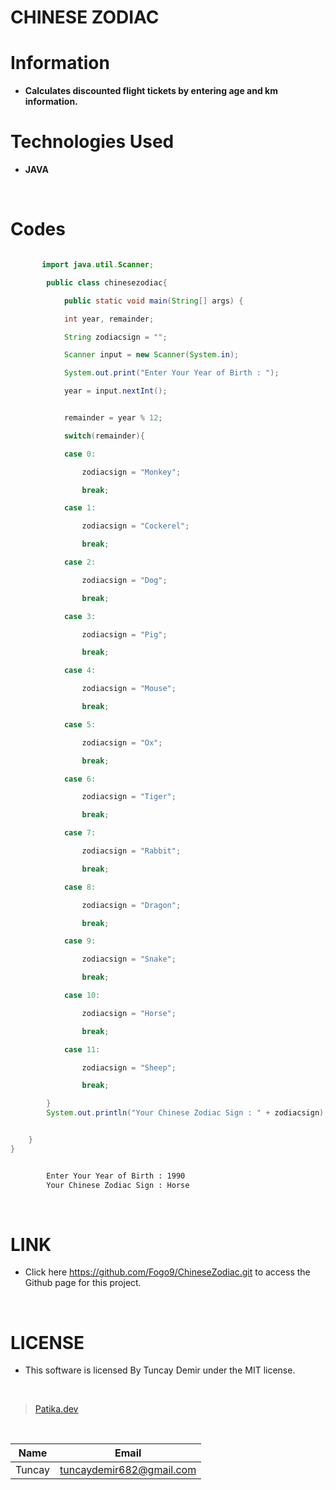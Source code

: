 # **CHINESE ZODIAC**

# Information

* **Calculates discounted flight tickets by entering age and km information.**

# Technologies Used

* **JAVA**

<br />

# Codes

```Java

       import java.util.Scanner;

        public class chinesezodiac{

            public static void main(String[] args) {

            int year, remainder;

            String zodiacsign = "";

            Scanner input = new Scanner(System.in);

            System.out.print("Enter Your Year of Birth : ");

            year = input.nextInt();

```

```Java

            remainder = year % 12;

            switch(remainder){

            case 0:

                zodiacsign = "Monkey";

                break;

            case 1:

                zodiacsign = "Cockerel";

                break;

            case 2:

                zodiacsign = "Dog";

                break;

            case 3:

                zodiacsign = "Pig";

                break;

            case 4:

                zodiacsign = "Mouse";

                break;

            case 5:

                zodiacsign = "Ox";

                break;

            case 6:

                zodiacsign = "Tiger";

                break;

            case 7:

                zodiacsign = "Rabbit";

                break;

            case 8:

                zodiacsign = "Dragon";

                break;

            case 9:

                zodiacsign = "Snake";

                break;

            case 10:

                zodiacsign = "Horse";

                break;

            case 11:

                zodiacsign = "Sheep";

                break;

        }
        System.out.println("Your Chinese Zodiac Sign : " + zodiacsign);


    }
}

```
```bash

        Enter Your Year of Birth : 1990
        Your Chinese Zodiac Sign : Horse

```

<br />

# LINK

* Click here https://github.com/Fogo9/ChineseZodiac.git to access the Github page for this project.

<br />

# LICENSE

* This software is licensed By Tuncay Demir under the MIT license.

<br />

>[Patika.dev](https://app.patika.dev/fogomurphy)

<br/>

| Name |  Email |
| ---- |  ----- |
| Tuncay | tuncaydemir682@gmail.com |
